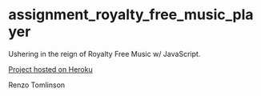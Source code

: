 # assignment_royalty_free_music_player
Ushering in the reign of Royalty Free Music w/ JavaScript.

[Project hosted on Heroku](https://fierce-hollows-62806.herokuapp.com/)

Renzo Tomlinson